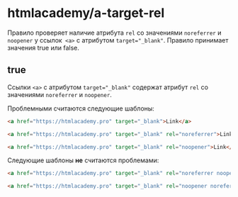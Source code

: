 # htmlacademy/a-target-rel
Правило проверяет наличие атрибута `rel` со значениями `noreferrer` и `noopener` у ссылок` <a>` с атрибутом `target="_blank"`. Правило принимает значения true или false.

## true
Ссылки `<a>` с атрибутом `target="_blank"` содержат атрибут `rel` со значениями `noreferrer` и `noopener`.

Проблемными считаются следующие шаблоны:
```html
<a href="https://htmlacademy.pro" target="_blank">Link</a>

<a href="https://htmlacademy.pro" target="_blank" rel="noreferrer">Link</a>

<a href="https://htmlacademy.pro" target="_blank" rel="noopener">Link</a>
```

Следующие шаблоны **не** считаются проблемами:

```html
<a href="https://htmlacademy.pro" target="_blank" rel="noreferrer noopener">Link</a>

<a href="https://htmlacademy.pro" target="_blank" rel="noopener noreferrer">Link</a>
```

